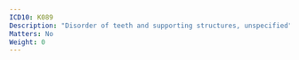 ```yaml
---
ICD10: K089
Description: "Disorder of teeth and supporting structures, unspecified"
Matters: No
Weight: 0
---
```

